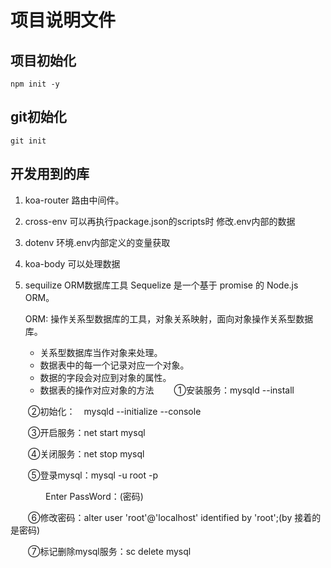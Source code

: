 # 项目说明文件

## 项目初始化
```
npm init -y
```

## git初始化

```
git init
```

## 开发用到的库

  1. koa-router 路由中间件。

  2. cross-env 可以再执行package.json的scripts时 修改.env内部的数据

  3. dotenv 环境.env内部定义的变量获取

  4. koa-body 可以处理数据

  5. sequilize ORM数据库工具 Sequelize 是一个基于 promise 的 Node.js ORM。

      ORM: 操作关系型数据库的工具，对象关系映射，面向对象操作关系型数据库。

      * 关系型数据库当作对象来处理。
      * 数据表中的每一个记录对应一个对象。
      * 数据的字段会对应到对象的属性。
      * 数据表的操作对应对象的方法
  　　①安装服务：mysqld --install
  
  　　②初始化：　mysqld --initialize --console
  
  　　③开启服务：net start mysql
  
  　　④关闭服务：net stop mysql
  
  　　⑤登录mysql：mysql -u root -p
  
  　　　　Enter PassWord：(密码)
  
  　　⑥修改密码：alter user 'root'@'localhost' identified by 'root';(by 接着的是密码)
  
  　　⑦标记删除mysql服务：sc delete mysql